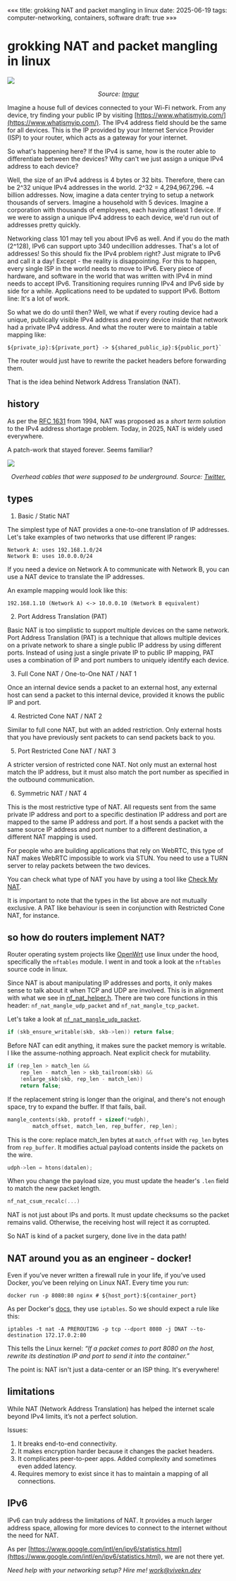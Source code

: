 «««
title: grokking NAT and packet mangling in linux
date: 2025-06-19
tags: computer-networking, containers, software
draft: true
»»»

# grokking NAT and packet mangling in linux

<img src="/static/images/NAT.png">
<p style="text-align:center"><i> Source: <a href="https://imgur.com/gallery/i-made-this-nat-1Ucb01N">Imgur</a> </i></p>

Imagine a house full of devices connected to your Wi-Fi network. From any device, try finding your public IP by visiting [https://www.whatismyip.com/](https://www.whatismyip.com/). The IPv4 address field should be the same for all devices. This is the IP provided by your Internet Service Provider (ISP) to your router, which acts as a gateway for your internet.

So what's happening here? If the IPv4 is same, how is the router able to differentiate between the devices? Why can't we just assign a unique IPv4 address to each device?

Well, the size of an IPv4 address is 4 bytes or 32 bits. Therefore, there can be 2^32 unique IPv4 addresses in the world. 2^32 = 4,294,967,296. ~4 billion addresses. Now, imagine a data center trying to setup a network thousands of servers. Imagine a household with 5 devices. Imagine a corporation with thousands of employees, each having atleast 1 device. If we were to assign a unique IPv4 address to each device, we'd run out of addresses pretty quickly.

Networking class 101 may tell you about IPv6 as well. And if you do the math (2^128), IPv6 can support upto 340 undecillion addresses. That's a lot of addresses! So this should fix the IPv4 problem right? Just migrate to IPv6 and call it a day! Except - the reality is disappointing. For this to happen, every single ISP in the world needs to move to IPv6. Every piece of hardware, and software in the world that was written with IPv4 in mind needs to accept IPv6. Transitioning requires running IPv4 and IPv6 side by side for a while. Applications need to be updated to support IPv6. Bottom line: It's a lot of work.

So what we do do until then? Well, we what if every routing device had a unique, publically visible  IPv4 address and every device inside that network had a private IPv4 address. And what the router were to maintain a table mapping like:

```
${private_ip}:${private_port} -> ${shared_public_ip}:${public_port}`
```

The router would just have to rewrite the packet headers before forwarding them.

That is the idea behind Network Address Translation (NAT).

## history

As per the [RFC 1631](https://www.rfc-editor.org/rfc/rfc1631) from 1994, NAT was proposed as a *short term solution* to the IPv4 address shortage problem. Today, in 2025, NAT is widely used everywhere.

A patch-work that stayed forever. Seems familiar?

<img src="/static/images/wire-patch.jpeg">
<p style="text-align:center"><i> Overhead cables that were supposed to be underground. Source: <a href="https://x.com/CoreyJMahler/status/1931057608162685149/photo/1">Twitter. </a> </i></p>

## types

1. Basic / Static NAT

The simplest type of NAT provides a one-to-one translation of IP addresses.
Let's take examples of two networks that use different IP ranges:
```
Network A: uses 192.168.1.0/24
Network B: uses 10.0.0.0/24
```

If you need a device on Network A to communicate with Network B, you can use a NAT device to translate the IP addresses.

An example mapping would look like this:
```
192.168.1.10 (Network A) <-> 10.0.0.10 (Network B equivalent)
```

2. Port Address Translation (PAT)

Basic NAT is too simplistic to support multiple devices on the same network. Port Address Translation (PAT) is a technique that allows multiple devices on a private network to share a single public IP address by using different ports. Instead of using just a single private IP to public IP mapping, PAT uses a combination of IP and port numbers to uniquely identify each device.

3. Full Cone NAT / One-to-One NAT / NAT 1

Once an internal device sends a packet to an external host, any external host can send a packet to this internal device, provided it knows the public IP and port.

4. Restricted Cone NAT / NAT 2

Similar to full cone NAT, but with an added restriction. Only external hosts that you have previously sent packets to can send packets back to you.

5. Port Restricted Cone NAT / NAT 3

A stricter version of restricted cone NAT. Not only must an external host match the IP address, but it must also match the port number as specified in the outbound communication.

6. Symmetric NAT / NAT 4

This is the most restrictive type of NAT. All requests sent from the same private IP address and port to a specific destination IP address and port are mapped to the same IP address and port. If a host sends a packet with the same source IP address and port number to a different destination, a different NAT mapping is used.

For people who are building applications that rely on WebRTC, this type of NAT makes WebRTC impossible to work via STUN. You need to use a TURN server to relay packets between the two devices.

You can check what type of NAT you have by using a tool like [Check My NAT](https://www.checkmynat.com/).

It is important to note that the types in the list above are not mutually exclusive. A PAT like behaviour is seen in conjunction with Restricted Cone NAT, for instance.

## so how do routers implement NAT?

Router operating system projects like [OpenWrt](https://openwrt.org/) use linux under the hood, specifically the `nftables` module. I went in and took a look at the `nftables` source code in linux.

Since NAT is about manipulating IP addresses and ports, it only makes sense to talk about it when TCP and UDP are involved. This is in alignment with what we see in [nf_nat_helper.h](https://github.com/torvalds/linux/blob/e04c78d86a9699d136910cfc0bdcf01087e3267e/include/net/netfilter/nf_nat_helper.h). There are two core functions in this header: `nf_nat_mangle_udp_packet` and `nf_nat_mangle_tcp_packet`.

Let's take a look at [`nf_nat_mangle_udp_packet`](https://github.com/torvalds/linux/blob/e04c78d86a9699d136910cfc0bdcf01087e3267e/net/netfilter/nf_nat_helper.c#L136).

```c
if (skb_ensure_writable(skb, skb->len)) return false;
```
Before NAT can edit anything, it makes sure the packet memory is writable. I like the assume-nothing approach. Neat explicit check for mutability.

```c
if (rep_len > match_len &&
    rep_len - match_len > skb_tailroom(skb) &&
    !enlarge_skb(skb, rep_len - match_len))
    return false;
```
If the replacement string is longer than the original, and there's not enough space, try to expand the buffer. If that fails, bail.

```c
mangle_contents(skb, protoff + sizeof(*udph),
		match_offset, match_len, rep_buffer, rep_len);
```
This is the core: replace match_len bytes at `match_offset` with `rep_len` bytes from `rep_buffer`. It modifies actual payload contents inside the packets on the wire.

```c
udph->len = htons(datalen);
```
When you change the payload size, you must update the header's `.len` field to match the new packet length.

```c
nf_nat_csum_recalc(...)
```
NAT is not just about IPs and ports. It must update checksums so the packet remains valid. Otherwise, the receiving host will reject it as corrupted.

So NAT is kind of a packet surgery, done live in the data path!

## NAT around you as an engineer - docker!

Even if you’ve never written a firewall rule in your life, if you’ve used Docker, you’ve been relying on Linux NAT. Every time you run:
```
docker run -p 8080:80 nginx # ${host_port}:${container_port}
```

As per Docker's [docs](https://docs.docker.com/engine/network/packet-filtering-firewalls/), they use `iptables`. So we should expect a rule like this:
```
iptables -t nat -A PREROUTING -p tcp --dport 8080 -j DNAT --to-destination 172.17.0.2:80
```

This tells the Linux kernel: <i>“If a packet comes to port 8080 on the host, rewrite its destination IP and port to send it into the container.”</i>

The point is: NAT isn't just a data-center or an ISP thing. It's everywhere!

## limitations

While NAT (Network Address Translation) has helped the internet scale beyond IPv4 limits, it’s not a perfect solution.

Issues:
1. It breaks end-to-end connectivity.
2. It makes encryption harder because it changes the packet headers.
3. It complicates peer-to-peer apps. Added complexity and sometimes even added latency.
4. Requires memory to exist since it has to maintain a mapping of all connections.

## IPv6

IPv6 can truly address the limitations of NAT. It provides a much larger address space, allowing for more devices to connect to the internet without the need for NAT.

As per [https://www.google.com/intl/en/ipv6/statistics.html](https://www.google.com/intl/en/ipv6/statistics.html), we are not there yet.

<i>Need help with your networking setup? Hire me! [work@vivekn.dev](mailto:work@vivekn.dev)</i>
